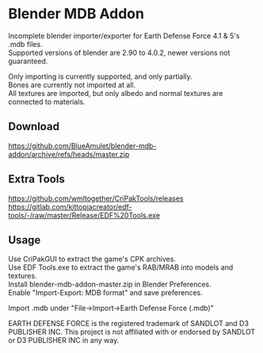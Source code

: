 # Blender MDB Addon
Incomplete blender importer/exporter for Earth Defense Force 4.1 & 5's .mdb files.  
Supported versions of blender are 2.90 to 4.0.2, newer versions not guaranteed.

Only importing is currently supported, and only partially.  
Bones are currently not imported at all.  
All textures are imported, but only albedo and normal textures are connected to materials.

## Download
https://github.com/BlueAmulet/blender-mdb-addon/archive/refs/heads/master.zip

## Extra Tools
https://github.com/wmltogether/CriPakTools/releases  
https://gitlab.com/kittopiacreator/edf-tools/-/raw/master/Release/EDF%20Tools.exe

## Usage
Use CriPakGUI to extract the game's CPK archives.  
Use EDF Tools.exe to extract the game's RAB/MRAB into models and textures.  
Install blender-mdb-addon-master.zip in Blender Preferences.  
Enable "Import-Export: MDB format" and save preferences.

Import .mdb under "File->Import->Earth Defense Force (.mdb)"

EARTH DEFENSE FORCE is the registered trademark of SANDLOT and D3 PUBLISHER INC. This project is not affiliated with or endorsed by SANDLOT or D3 PUBLISHER INC in any way.
